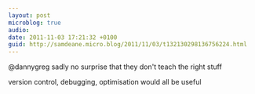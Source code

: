 ```yaml
---
layout: post
microblog: true
audio: 
date: 2011-11-03 17:21:32 +0100
guid: http://samdeane.micro.blog/2011/11/03/t132130298136756224.html
---
```

@dannygreg sadly no surprise that they don't teach the right stuff

version control, debugging, optimisation would all be useful
